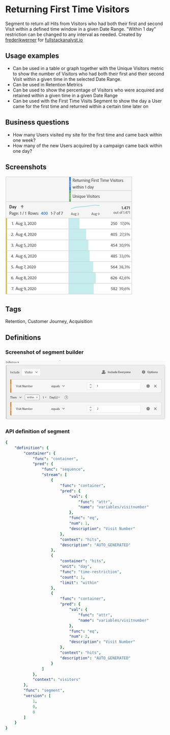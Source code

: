 # Returning First Time Visitors
Segment to return all Hits from Visitors who had both their first and second Visit within a defined time window in a given Date Range. "Within 1 day" restriction can be changed to any interval as needed. Created by [frederikwerner](https://github.com/frederikwerner) for [fullstackanalyst.io](https://www.fullstackanalyst.io/?r=g)

## Usage examples
* Can be used in a table or graph together with the Unique Visitors metric to show the number of Visitors who had both their first and their second Visit within a given time in the selected Date Range.
* Can be used in Retention Metrics
* Can be used to show the percentage of Visitors who were acquired and retained within a given time in a given Date Range
* Can be used with the First Time Visits Segment to show the day a User came for the first time and returned within a certain time later on

## Business questions
* How many Users visited my site for the first time and came back within one week?
* How many of the new Users acquired by a campaign came back within one day?

## Screenshots
![Returning First Time Visitors Within 1 Day Segment in Adobe Analytics](res/returningfirsttimevisitorswithin1day2.png)

## Tags
Retention, Customer Journey, Acquisition

## Definitions
### Screenshot of segment builder
![Segment Builder](res/returningfirsttimevisitorswithin1day1.png)
### API definition of segment
```yaml
{
    "definition": {
        "container": {
            "func": "container",
            "pred": {
                "func": "sequence",
                "stream": [
                    {
                        "func": "container",
                        "pred": {
                            "val": {
                                "func": "attr",
                                "name": "variables/visitnumber"
                            },
                            "func": "eq",
                            "num": 1,
                            "description": "Visit Number"
                        },
                        "context": "hits",
                        "description": "AUTO_GENERATED"
                    },
                    {
                        "container": "hits",
                        "unit": "day",
                        "func": "time-restriction",
                        "count": 1,
                        "limit": "within"
                    },
                    {
                        "func": "container",
                        "pred": {
                            "val": {
                                "func": "attr",
                                "name": "variables/visitnumber"
                            },
                            "func": "eq",
                            "num": 2,
                            "description": "Visit Number"
                        },
                        "context": "hits",
                        "description": "AUTO_GENERATED"
                    }
                ]
            },
            "context": "visitors"
        },
        "func": "segment",
        "version": [
            1,
            0,
            0
        ]
    }
}
```
